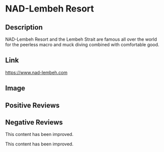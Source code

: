 # NAD-Lembeh Resort
## Description
NAD-Lembeh Resort and the Lembeh Strait are famous all over the world for the peerless macro and muck diving combined with comfortable good.
## Link
https://www.nad-lembeh.com
## Image
## Positive Reviews
## Negative Reviews


This content has been improved.

This content has been improved.